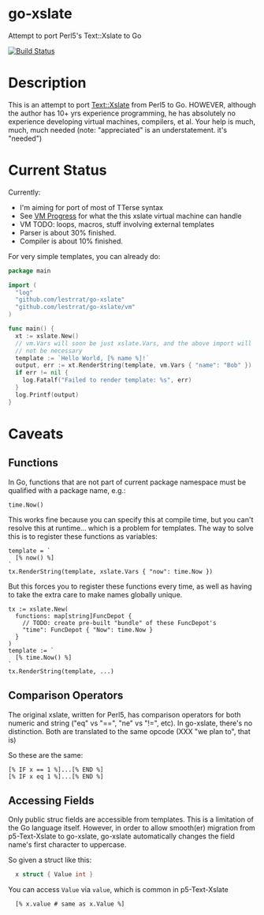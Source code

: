 go-xslate
=========

Attempt to port Perl5's Text::Xslate to Go

[![Build Status](https://travis-ci.org/lestrrat/go-xslate.png?branch=master)](https://travis-ci.org/lestrrat/go-xslate)

Description
===========

This is an attempt to port [Text::Xslate](https://github.com/xslate/p5-Text-Xslate) from Perl5 to Go.
HOWEVER, although the author has 10+ yrs experience programming, he has absolutely no experience developing virtual machines, compilers, et al. Your help is much, much, much needed (note: "appreciated" is an understatement. it's "needed")

Current Status
=======

Currently:

* I'm aiming for port of most of TTerse syntax
* See [VM Progress](https://github.com/lestrrat/go-xslate/wiki/VM-Progress) for what the this xslate virtual machine can handle
* VM TODO: loops, macros, stuff involving external templates
* Parser is about 30% finished.
* Compiler is about 10% finished.

For very simple templates, you can already do:

```go
package main

import (
  "log"
  "github.com/lestrrat/go-xslate"
  "github.com/lestrrat/go-xslate/vm"
)

func main() {
  xt := xslate.New()
  // vm.Vars will soon be just xslate.Vars, and the above import will
  // not be necessary
  template := `Hello World, [% name %]!`
  output, err := xt.RenderString(template, vm.Vars { "name": "Bob" })
  if err != nil {
    log.Fatalf("Failed to render template: %s", err)
  }
  log.Printf(output)
}
```

Caveats
=======

Functions
---------

In Go, functions that are not part of current package namespace must be
qualified with a package name, e.g.:

    time.Now()

This works fine because you can specify this at compile time, but you can't
resolve this at runtime... which is a problem for templates. The way to solve
this is to register these functions as variables:

    template = `
      [% now() %]
    `
    tx.RenderString(template, xslate.Vars { "now": time.Now })

But this forces you to register these functions every time, as well as
having to take the extra care to make names globally unique.

    tx := xslate.New(
      functions: map[string]FuncDepot {
        // TODO: create pre-built "bundle" of these FuncDepot's
        "time": FuncDepot { "Now": time.Now }
      }
    )
    template := `
      [% time.Now() %]
    `
    tx.RenderString(template, ...)


Comparison Operators
--------------------

The original xslate, written for Perl5, has comparison operators for both
numeric and string ("eq" vs "==", "ne" vs "!=", etc). In go-xslate, there's
no distinction. Both are translated to the same opcode (XXX "we plan to", that is)

So these are the same:

    [% IF x == 1 %]...[% END %]
    [% IF x eq 1 %]...[% END %]


Accessing Fields
----------------

Only public struc fields are accessible from templates. This is a limitation of the Go language itself.
However, in order to allow smooth(er) migration from p5-Text-Xslate to go-xslate, go-xslate automatically changes the field name's first character to uppercase.

So given a struct like this:

```go
  x struct { Value int }
```

You can access `Value` via `value`, which is common in p5-Text-Xslate

```
  [% x.value # same as x.Value %]
```
